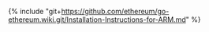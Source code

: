 {% include "git+https://github.com/ethereum/go-ethereum.wiki.git/Installation-Instructions-for-ARM.md" %}